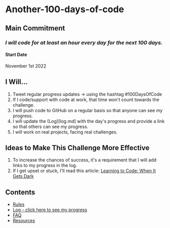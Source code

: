 # Another-100-days-of-code

## Main Commitment
### *I will code for at least an hour every day for the next 100 days.*

#### Start Date
November 1st 2022

## I Will...
1. Tweet regular progress updates -> using the hashtag #100DaysOfCode
2. If I code/support with code at work, that time won't count towards the challenge.
3. I will push code to GitHub on a regular basis so that anyone can see my progress.
4. I will update the (Log)[log.md] with the day's progress and provide a link so that others can see my progress.
5. I will work on real projects, facing real challenges. 

## Ideas to Make This Challenge More Effective
1. To increase the chances of success, it's a requirement that I will add links to my progress in the log. 
2. If I get upset or stuck, I'll read this article: [Learning to Code: When It Gets Dark](https://www.freecodecamp.org/news/learning-to-code-when-it-gets-dark-e485edfb58fd/)


## Contents
* [Rules](rules.md)
* [Log - click here to see my progress](log.md)
* [FAQ](FAQ.md)
* [Resources](resources.md)
